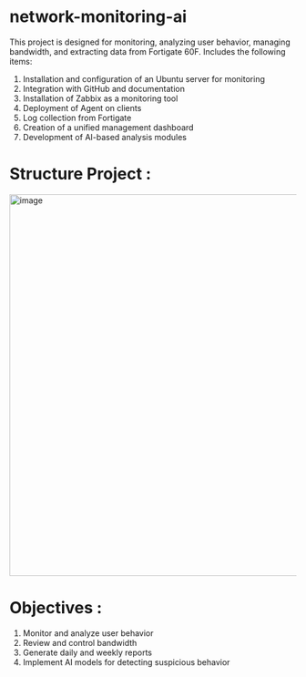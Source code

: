 # network-monitoring-ai
This project is designed for monitoring, analyzing user behavior, managing bandwidth, and extracting data from Fortigate 60F.
Includes the following items:
  1) Installation and configuration of an Ubuntu server for monitoring
  2) Integration with GitHub and documentation
  3) Installation of Zabbix as a monitoring tool
  4) Deployment of Agent on clients
  5) Log collection from Fortigate
  6) Creation of a unified management dashboard
  7) Development of AI-based analysis modules


# Structure Project :

<img width="639" height="670" alt="image" src="https://github.com/user-attachments/assets/8c243395-4a69-4b58-b34e-56e67b448c25" />


# Objectives :
  1) Monitor and analyze user behavior
  2) Review and control bandwidth
  3) Generate daily and weekly reports
  4) Implement AI models for detecting suspicious behavior
